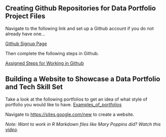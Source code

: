 ## Creating Github Repositories for Data Portfolio Project Files

Navigate to the following link and set up a Github account if you do not already have one...

[Github Signup Page](https://github.com/signup)

Then complete the following steps in Github.

[Assigned Steps for Working in Github](./11_Portfolio_Development/Please_Do_This.md)

## Building a Website to Showcase a Data Portfolio and Tech Skill Set
Take a look at the following portfolios to get an idea of what style of portfolio you would like to have.
[Examples_of_portfolios](./Examples_of_portfolios.md)

Navigate to https://sites.google.com/new to create a website.

*Note: Want to work in R Markdown files like Mary Poppins did? Watch this [video](https://www.youtube.com/watch?v=GEvyAqYa8p0).*
